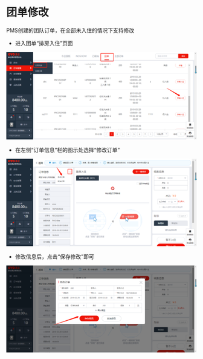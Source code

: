 # 团单修改

PMS创建的团队订单，在全部未入住的情况下支持修改

* 进入团单“排房入住”页面

![](../../../.gitbook/assets/image%20%28612%29.png)

* 在左侧“订单信息”栏的图示处选择“修改订单”

![](../../../.gitbook/assets/image%20%28593%29.png)

* 修改信息后，点击“保存修改”即可

![](../../../.gitbook/assets/image%20%28443%29.png)

